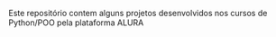 Este repositório contem alguns projetos desenvolvidos nos cursos de Python/POO pela plataforma ALURA
